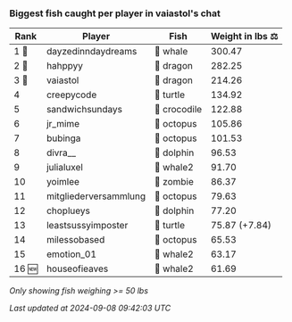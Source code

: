 ### Biggest fish caught per player in vaiastol's chat
| Rank | Player | Fish | Weight in lbs ⚖️ |
|------|--------|-----------|---------|
| 1 🥇  | dayzedinndaydreams | 🐳 whale | 300.47 |
| 2 🥈  | hahppyy | 🐉 dragon | 282.25 |
| 3 🥉  | vaiastol | 🐉 dragon | 214.26 |
| 4  | creepycode | 🐢 turtle | 134.92 |
| 5  | sandwichsundays | 🐊 crocodile | 122.88 |
| 6  | jr_mime | 🐙 octopus | 105.86 |
| 7  | bubinga | 🐙 octopus | 101.53 |
| 8  | divra__ | 🐬 dolphin | 96.53 |
| 9  | julialuxel | 🐋 whale2 | 91.70 |
| 10  | yoimlee | 🧟 zombie | 86.37 |
| 11  | mitgliederversammlung | 🐙 octopus | 79.63 |
| 12  | choplueys | 🐬 dolphin | 77.20 |
| 13  | leastsussyimposter | 🐢 turtle | 75.87 (+7.84) |
| 14  | milessobased | 🐙 octopus | 65.53 |
| 15  | emotion_01 | 🐋 whale2 | 63.17 |
| 16 🆕 | houseofieaves | 🐋 whale2 | 61.69 |

_Only showing fish weighing >= 50 lbs_

_Last updated at 2024-09-08 09:42:03 UTC_